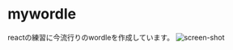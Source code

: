 # mywordle
reactの練習に今流行りのwordleを作成しています。
![screen-shot](https://user-images.githubusercontent.com/67670677/153965201-88f6f9cb-5008-4e4a-a54c-4449f4a43224.png)
